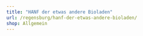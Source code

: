 ```yaml
---
title: "HANF der etwas andere Bioladen"
url: /regensburg/hanf-der-etwas-andere-bioladen/
shop: Allgemein
---
```

